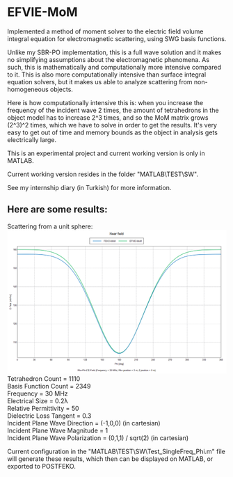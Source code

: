 # EFVIE-MoM

Implemented a method of moment solver to the electric field volume integral equation for electromagnetic scattering, using SWG basis functions.

Unlike my SBR-PO implementation, this is a full wave solution and it makes no simplifying assumptions about the electromagnetic phenomena. As such, this is mathematically and computationally more intensive compared to it. This is also more computationally intensive than surface integral equation solvers, but it makes us able to analyze scattering from non-homogeneous objects.

Here is how computationally intensive this is: when you increase the frequency of the incident wave 2 times, the amount of tetrahedrons in the object model has to increase 2^3 times, and so the MoM matrix grows (2^3)^2 times, which we have to solve in order to get the results. It's very easy to get out of time and memory bounds as the object in analysis gets electrically large.

This is an experimental project and current working version is only in MATLAB.

Current working version resides in the folder "MATLAB\TEST\SW".

See my internship diary (in Turkish) for more information.

## Here are some results:

Scattering from a unit sphere:  
<img src="img/result.png">  
Tetrahedron Count = 1110  
Basis Function Count = 2349  
Frequency = 30 MHz  
Electrical Size = 0.2λ  
Relative Permittivity = 50  
Dielectric Loss Tangent = 0.3  
Incident Plane Wave Direction = (-1,0,0) (in cartesian)  
Incident Plane Wave Magnitude = 1  
Incident Plane Wave Polarization = (0,1,1) / sqrt(2) (in cartesian)

Current configuration in the "MATLAB\TEST\SW\Test_SingleFreq_Phi.m" file will generate these results, which then can be displayed on MATLAB, or exported to POSTFEKO.
